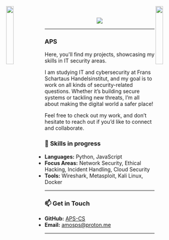 <img align="left" src="https://via.placeholder.com/150" width="20%" style="display:inline;">
<img align="right" src="https://via.placeholder.com/150" width="20%" style="display:inline;">
<br>

<p align="center">
    <img src="https://readme-typing-svg.herokuapp.com/?lines=Welcome+to+my+GitHub!;Explore+my+projects.;Let's+secure+the+digital+world!&font=Fira%20Code&color=%2300C09A&center=true&width=440&height=45">
</p>

---

###  APS
Here, you'll find my projects, showcasing my skills in IT security areas.

I am studying IT and cybersecurity at Frans Schartaus Handelsinstitut, and my goal is to work on all kinds of security-related questions. Whether it’s building secure systems or tackling new threats, I’m all about making the digital world a safer place!

Feel free to check out my work, and don’t hesitate to reach out if you’d like to connect and collaborate.

### 🔧 Skills in progress
- **Languages:** Python, JavaScript
- **Focus Areas:** Network Security, Ethical Hacking, Incident Handling, Cloud Security
- **Tools:** Wireshark, Metasploit, Kali Linux, Docker

---

### 📫 Get in Touch
- **GitHub:** [APS-CS](https://github.com/APS-CS)
- **Email:** [amosps@proton.me](mailto:amosps@proton.me)

---
